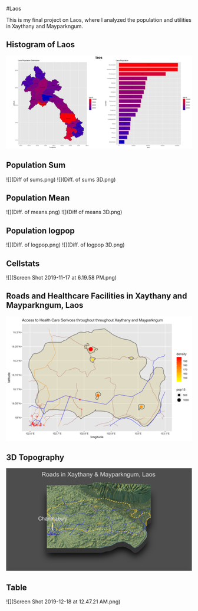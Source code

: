 #Laos

This is my final project on Laos, where I analyzed the population and utilities in Xaythany and Mayparkngum. 



## Histogram of Laos 

![](laos.png)


## Population Sum

![](Diff of sums.png)
![](Diff. of sums 3D.png)


## Population Mean

![](Diff. of means.png)
![](Diff of means 3D.png)

## Population logpop

![](Diff. of logpop.png)
![](Diff. of logpop 3D.png)

## Cellstats

![](Screen Shot 2019-11-17 at 6.19.58 PM.png)

## Roads and Healthcare Facilities in Xaythany and Mayparkngum, Laos

![](hospitals_part4.png)

## 3D Topography

![](chanthabuly.png)

## Table

![](Screen Shot 2019-12-18 at 12.47.21 AM.png)
